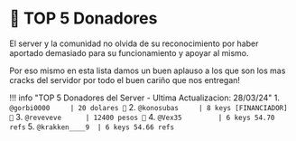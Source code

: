 # 🤑 TOP 5 Donadores

El server y la comunidad no olvida de su reconocimiento por haber aportado demasiado para su funcionamiento y apoyar al mismo.

Por eso mismo en esta lista damos un buen aplauso a los que son los mas cracks del servidor por todo el buen cariño que nos entregan!

!!! info "TOP 5 Donadores del Server - Ultima Actualizacion: 28/03/24"
	1. `@gorbi0000     | 20 dolares 🥇`
	2. `@konosubas	   | 8 keys [FINANCIADOR] 🥈`
	3. `@reveveve      | 12400 pesos 🥉`
	4. `@Vex35         | 6 keys 54.70 refs`
	5. `@krakken____9  | 6 keys 54.66 refs`